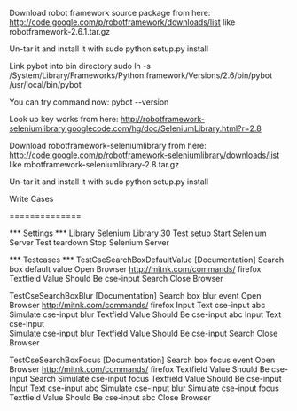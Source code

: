 Download robot framework source package from here:
http://code.google.com/p/robotframework/downloads/list
like robotframework-2.6.1.tar.gz

Un-tar it and install it with
sudo python setup.py install

Link pybot into bin directory
sudo ln -s /System/Library/Frameworks/Python.framework/Versions/2.6/bin/pybot /usr/local/bin/pybot

You can try command now:
pybot --version

Look up key works from here:
http://robotframework-seleniumlibrary.googlecode.com/hg/doc/SeleniumLibrary.html?r=2.8

Download robotframework-seleniumlibrary from here:
http://code.google.com/p/robotframework-seleniumlibrary/downloads/list
like 	robotframework-seleniumlibrary-2.8.tar.gz

Un-tar it and install it with
sudo python setup.py install

Write Cases

==============

*** Settings ***
Library    Selenium Library    30
Test setup    Start Selenium Server
Test teardown    Stop Selenium Server

*** Testcases ***
TestCseSearchBoxDefaultValue    [Documentation]    Search box default value
  Open Browser    http://mitnk.com/commands/    firefox
  Textfield Value Should Be    cse-input    Search
  Close Browser

TestCseSearchBoxBlur    [Documentation]    Search box blur event
  Open Browser    http://mitnk.com/commands/    firefox
  Input Text    cse-input    abc
  Simulate    cse-input    blur
  Textfield Value Should Be    cse-input    abc
  Input Text    cse-input    \
  Simulate    cse-input    blur
  Textfield Value Should Be    cse-input    Search
  Close Browser

TestCseSearchBoxFocus    [Documentation]    Search box focus event
  Open Browser    http://mitnk.com/commands/    firefox
  Textfield Value Should Be    cse-input    Search
  Simulate    cse-input    focus
  Textfield Value Should Be    cse-input    \
  Input Text    cse-input    abc
  Simulate    cse-input    blur
  Simulate    cse-input    focus
  Textfield Value Should Be    cse-input    abc
  Close Browser
